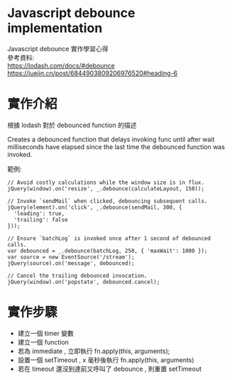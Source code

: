 # Javascript debounce implementation

Javascript debounce 實作學習心得 <br>
參考資料: <br>
https://lodash.com/docs/#debounce<br>
https://juejin.cn/post/6844903809206976520#heading-6

# 實作介紹

根據 lodash 對於 debounced function 的描述

Creates a debounced function that delays invoking func until after wait milliseconds have elapsed since the last time the debounced function was invoked.

範例:

```
// Avoid costly calculations while the window size is in flux.
jQuery(window).on('resize', _.debounce(calculateLayout, 150));

// Invoke `sendMail` when clicked, debouncing subsequent calls.
jQuery(element).on('click', _.debounce(sendMail, 300, {
  'leading': true,
  'trailing': false
}));

// Ensure `batchLog` is invoked once after 1 second of debounced calls.
var debounced = _.debounce(batchLog, 250, { 'maxWait': 1000 });
var source = new EventSource('/stream');
jQuery(source).on('message', debounced);

// Cancel the trailing debounced invocation.
jQuery(window).on('popstate', debounced.cancel);

```

# 實作步驟

-  建立一個 timer 變數
-  建立一個 function
-  若為 immediate , 立即執行 fn.apply(this, arguments);
-  設置一個 setTimeout , x 毫秒後執行 fn.apply(this, arguments)
-  若在 timeout 還沒到達前又呼叫了 debounce , 則重置 setTimeout
